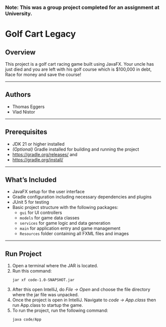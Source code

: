 ### Note: This was a group project completed for an assignment at University.

# Golf Cart Legacy

## Overview

This project is a golf cart racing game built using JavaFX. Your uncle has just died and you are left with his golf course which is $100,000 in debt, Race for money and save the course!

---

## Authors

- Thomas Eggers
- Vlad Nistor

---

## Prerequisites

- JDK 21 or higher installed
- *(Optional)* Gradle installed for building and running the project
- https://gradle.org/releases/ and
- https://gradle.org/install/

---

## What’s Included

- JavaFX setup for the user interface
- Gradle configuration including necessary dependencies and plugins
- JUnit 5 for testing
- Basic project structure with the following packages:
  - `gui` for UI controllers
  - `models` for game data classes
  - `services` for game logic and data generation
  - `main` for application entry and game management
  - `Resources` folder containing all FXML files and images


---
## Run Project

1. Open a terminal where the JAR is located.
2. Run this command:
   ```bash
   jar xf code-1.0-SNAPSHOT.jar
   ```
3. After this open IntelliJ, do *File -> Open* and choose the file directory where the jar file was unpacked.
4. Once the project is open in IntelliJ. Navigate to *code -> App.class* then run App.class to startup the game.
5. To run the project, run the following command:
    ```bash
    java code/App
    ```

   

